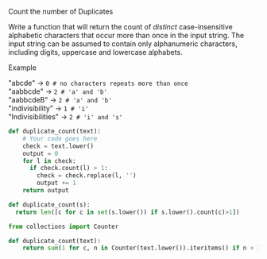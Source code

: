 Count the number of Duplicates

Write a function that will return the count of _distinct_ case-insensitive alphabetic characters that occur more than once in the input string. The input string can be assumed to contain only alphanumeric characters, including digits, uppercase and lowercase alphabets.

Example

"abcde" -> ```0 # no characters repeats more than once```  
"aabbcde" -> ```2 # 'a' and 'b'```  
"aabbcdeB" -> ```2 # 'a' and 'b'```  
"indivisibility" -> ```1 # 'i'```  
"Indivisibilities" -> ```2 # 'i' and 's'```
```python
def duplicate_count(text):
    # Your code goes here
    check = text.lower()
    output = 0
    for l in check:
      if check.count(l) > 1:
        check = check.replace(l, '')
        output += 1
    return output
```   
```python
def duplicate_count(s):
  return len([c for c in set(s.lower()) if s.lower().count(c)>1])
```
```python
from collections import Counter

def duplicate_count(text):
    return sum(1 for c, n in Counter(text.lower()).iteritems() if n > 1)
```
